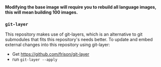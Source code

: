 **Modifying the base image will require you to rebuild all language images, this will mean building 100 images.**

### `git-layer`

This repository makes use of git-layers, which is an alternative to git submodules that fits this repository's needs better. To update and embed external changes into this repository using git-layer:

- Get https://github.com/frison/git-layer
- run `git-layer --apply`
